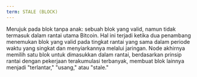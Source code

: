```yaml
---
term: STALE (BLOCK)
---
```


Merujuk pada blok tanpa anak: sebuah blok yang valid, namun tidak termasuk dalam rantai utama Bitcoin. Hal ini terjadi ketika dua penambang menemukan blok yang valid pada tingkat rantai yang sama dalam periode waktu yang singkat dan menyiarkannya melalui jaringan. Node akhirnya memilih satu blok untuk dimasukkan dalam rantai, berdasarkan prinsip rantai dengan pekerjaan terakumulasi terbanyak, membuat blok lainnya menjadi "terlantar," "usang," atau "stale."
